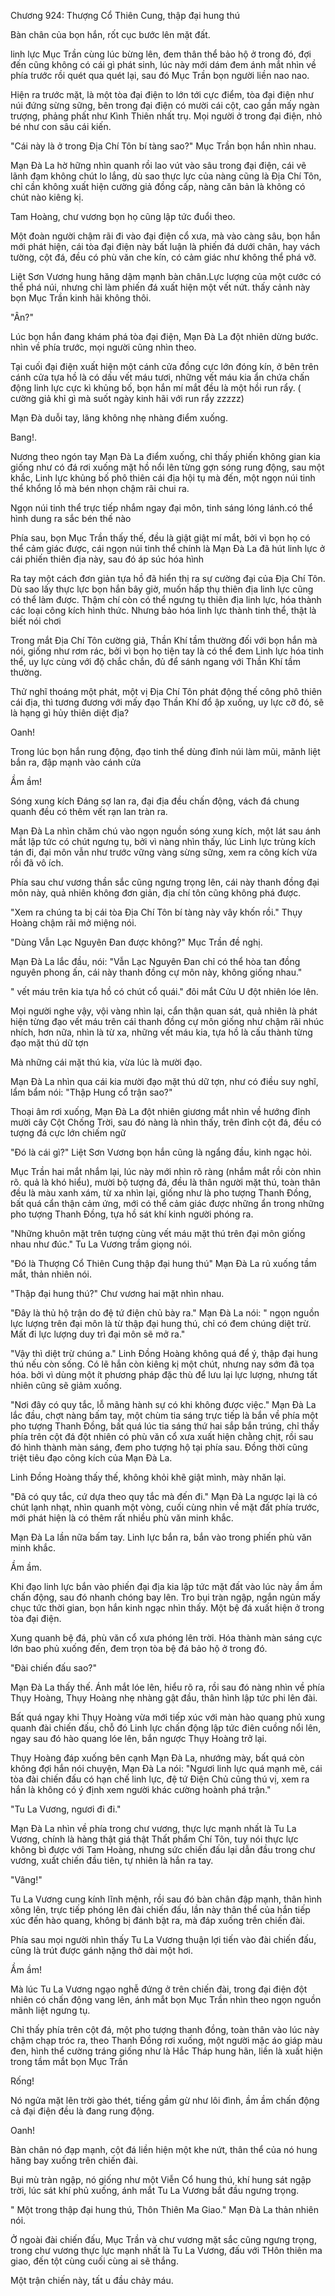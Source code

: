 




Chương 924: Thượng Cổ Thiên Cung, thập đại hung thú


Bàn chân của bọn hắn, rốt cục bước lên mặt đất.

linh lực Mục Trần cùng lúc bừng lên, đem thân thể bảo hộ ở trong đó, đợi đến cũng không có cái gì phát sinh, lúc này mới dám đem ánh mắt nhìn về phía trước rồi quét qua quét lại, sau đó Mục Trần bọn người liền nao nao.

Hiện ra trước mặt, là một tòa đại điện to lớn tới cực điểm, tòa đại điện như núi đứng sừng sững, bên trong đại điện có mười cái cột, cao gần mấy ngàn trượng, phảng phất như Kình Thiên nhất trụ. Mọi người ở trong đại điện, nhỏ bé như con sâu cái kiến.

"Cái này là ở trong Địa Chí Tôn bí tàng sao?" Mục Trần bọn hắn nhìn nhau.

Mạn Đà La hờ hững nhìn quanh rồi lao vút vào sâu trong đại điện, cái vẽ lãnh đạm không chút lo lắng, dù sao thực lực của nàng cũng là Địa Chí Tôn, chỉ cần không xuất hiện cường giả đồng cấp, nàng căn bản là không có chút nào kiêng kị.

Tam Hoàng, chư vương bọn họ cũng lập tức đuổi theo.

Một đoàn người chậm rãi đi vào đại điện cổ xưa, mà vào càng sâu, bọn hắn mới phát hiện, cái tòa đại điện này bất luận là phiến đá dưới chân, hay vách tường, cột đá, đều có phù văn che kín, có cảm giác như không thể phá vỡ.

Liệt Sơn Vương hung hăng dậm mạnh bàn chân.Lực lượng của một cước có thể phá núi, nhưng chỉ làm phiến đá xuất hiện một vết nứt. thấy cảnh này bọn Mục Trần kinh hãi không thôi.

"Ân?"

Lúc bọn hắn đang khám phá tòa đại điện, Mạn Đà La đột nhiên dừng bước. nhìn về phía trước, mọi người cũng nhìn theo.

Tại cuối đại điện xuất hiện một cánh cửa đồng cực lớn đóng kín, ở bên trên cánh cửa tựa hồ là có dấu vết máu tươi, những vết máu kia ẩn chứa chấn động linh lực cực kì khủng bố, bọn hắn mí mắt đều là một hồi run rẩy. ( cường giả khỉ gì mà suốt ngày kinh hãi với run rẩy zzzzz)

Mạn Đà duỗi tay, lăng không nhẹ nhàng điểm xuống.

Bang!.

Nương theo ngón tay Mạn Đà La điểm xuống, chỉ thấy phiến không gian kia giống như có đá rơi xuống mặt hồ nổi lên từng gợn sóng rung động, sau một khắc, Linh lực khủng bố phô thiên cái địa hội tụ mà đến, một ngọn núi tinh thể khổng lồ mà bén nhọn chậm rãi chui ra.

Ngọn núi tinh thể trực tiếp nhắm ngay đại môn, tinh sáng lóng lánh.có thể hình dung ra sắc bén thế nào

Phía sau, bọn Mục Trần thấy thế, đều là giật giật mí mắt, bởi vì bọn họ có thể cảm giác được, cái ngọn núi tinh thể chính là Mạn Đà La đã hút linh lực ở cái phiến thiên địa này, sau đó áp súc hóa hình

Ra tay một cách đơn giản tựa hồ đã hiển thị ra sự cường đại của Địa Chí Tôn. Dù sao lấy thực lực bọn hắn bây giờ, muốn hấp thụ thiên địa linh lực cũng có thể làm được. Thậm chí còn có thể ngưng tụ thiên địa linh lực, hóa thành các loại công kích hình thức. Nhưng bảo hóa linh lực thành tinh thể, thật là biết nói chơi

Trong mắt Địa Chí Tôn cường giả, Thần Khí tầm thường đối với bọn hắn mà nói, giống như rơm rác, bởi vì bọn họ tiện tay là có thể đem Linh lực hóa tinh thể, uy lực cùng với độ chắc chắn, đủ để sánh ngang với Thần Khí tầm thường.

Thử nghĩ thoáng một phát, một vị Địa Chí Tôn phát động thế công phô thiên cái địa, thì tương đương với mấy đạo Thần Khí đổ ập xuống, uy lực cỡ đó, sẽ là hạng gì hủy thiên diệt địa?

Oanh!

Trong lúc bọn hắn rung động, đạo tinh thể dùng đỉnh núi làm mũi, mãnh liệt bắn ra, đập mạnh vào cánh cửa

Ầm ầm!

Sóng xung kích Đáng sợ lan ra, đại địa đều chấn động, vách đá chung quanh đều có thêm vết rạn lan tràn ra.

Mạn Đà La nhìn chăm chú vào ngọn nguồn sóng xung kích, một lát sau ánh mắt lập tức có chút ngưng tụ, bởi vì nàng nhìn thấy, lúc Linh lực trùng kích tán đi, đại môn vẫn như trước vững vàng sừng sững, xem ra công kích vừa rồi đã vô ích.

Phía sau chư vương thần sắc cũng ngưng trọng lên, cái này thanh đồng đại môn này, quả nhiên không đơn giản, địa chí tôn cũng không phá được.

"Xem ra chúng ta bị cái tòa Địa Chí Tôn bí tàng này vây khốn rồi." Thụy Hoàng chậm rãi mở miệng nói.

"Dùng Vẫn Lạc Nguyên Đan được không?" Mục Trần đề nghị.

Mạn Đà La lắc đầu, nói: "Vẫn Lạc Nguyên Đan chỉ có thể hòa tan đồng nguyên phong ấn, cái này thanh đồng cự môn này, không giống nhau."

" vết máu trên kia tựa hồ có chút cổ quái." đôi mắt Cửu U đột nhiên lóe lên.

Mọi người nghe vậy, vội vàng nhìn lại, cẩn thận quan sát, quả nhiên là phát hiện từng đạo vết máu trên cái thanh đồng cự môn giống như chậm rãi nhúc nhích, hơn nữa, nhìn là từ xa, những vết máu kia, tựa hồ là cấu thành từng đạo mặt thú dữ tợn

Mà những cái mặt thú kia, vừa lúc là mười đạo.

Mạn Đà La nhìn qua cái kia mười đạo mặt thú dữ tợn, như có điều suy nghĩ, lẩm bẩm nói: "Thập Hung cổ trận sao?"

Thoại âm rơi xuống, Mạn Đà La đột nhiên giương mắt nhìn về hướng đỉnh mười cây Cột Chống Trời, sau đó nàng là nhìn thấy, trên đỉnh cột đá, đều có tượng đá cực lớn chiếm ngữ

"Đó là cái gì?" Liệt Sơn Vương bọn hắn cũng là ngẩng đầu, kinh ngạc hỏi.

Mục Trần hai mắt nhắm lại, lúc này mới nhìn rõ ràng (nhắm mắt rồi còn nhìn rõ. quả là khó hiểu), mười bộ tượng đá, đều là thân người mặt thú, toàn thân đều là màu xanh xám, từ xa nhìn lại, giống như là pho tượng Thanh Đồng, bất quá cẩn thận cảm ứng, mới có thể cảm giác được những ẩn trong những pho tượng Thanh Đồng, tựa hồ sát khí kinh người phóng ra.

"Những khuôn mặt trên tượng cùng vết máu mặt thú trên đại môn giống nhau như đúc." Tu La Vương trầm giọng nói.

"Đó là Thượng Cổ Thiên Cung thập đại hung thú" Mạn Đà La rủ xuống tầm mắt, thản nhiên nói.

"Thập đại hung thú?" Chư vương hai mặt nhìn nhau.

"Đây là thủ hộ trận do đệ tứ điện chủ bày ra." Mạn Đà La nói: " ngọn nguồn lực lượng trên đại môn là từ thập đại hung thú, chỉ có đem chúng diệt trừ. Mất đi lực lượng duy trì đại môn sẽ mở ra."

"Vậy thì diệt trừ chúng a." Linh Đồng Hoàng không quá để ý, thập đại hung thú nếu còn sống. Có lẽ hắn còn kiêng kị một chút, nhưng nay sớm đã tọa hóa. bởi vì dùng một ít phương pháp đặc thù để lưu lại lực lượng, nhưng tất nhiên cũng sẽ giảm xuống.

"Nơi đây có quy tắc, lỗ mãng hành sự có khi không được việc." Mạn Đà La lắc đầu, chợt nàng bấm tay, một chùm tia sáng trực tiếp là bắn về phía một pho tượng Thanh Đồng, bất quá lúc tia sáng thứ hai sắp bắn trúng, chỉ thấy phía trên cột đá đột nhiên có phù văn cổ xưa xuất hiện chằng chịt, rồi sau đó hình thành màn sáng, đem pho tượng hộ tại phía sau. Đồng thời cũng triệt tiêu đạo công kích của Mạn Đà La.

Linh Đồng Hoàng thấy thế, không khỏi khẽ giật mình, mày nhăn lại.

"Đã có quy tắc, cứ dựa theo quy tắc mà đến đi." Mạn Đà La ngược lại là có chút lạnh nhạt, nhìn quanh một vòng, cuối cùng nhìn về mặt đất phía trước, mới phát hiện là có thêm rất nhiều phù văn minh khắc.

Mạn Đà La lần nữa bấm tay. Linh lực bắn ra, bắn vào trong phiến phù văn minh khắc.

Ầm ầm.

Khi đạo linh lực bắn vào phiến đại địa kia lập tức mặt đất vào lúc này ầm ầm chấn động, sau đó nhanh chóng bay lên. Tro bụi tràn ngập, ngắn ngủn mấy chục tức thời gian, bọn hắn kinh ngạc nhìn thấy. Một bệ đá xuất hiện ở trong tòa đại điện.

Xung quanh bệ đá, phù văn cổ xưa phóng lên trời. Hóa thành màn sáng cực lớn bao phủ xuống đến, đem trọn tòa bệ đá bảo hộ ở trong đó.

"Đài chiến đấu sao?"

Mạn Đà La thấy thế. Ánh mắt lóe lên, hiểu rõ ra, rồi sau đó nàng nhìn về phía Thụy Hoàng, Thụy Hoàng nhẹ nhàng gật đầu, thân hình lập tức phi lên đài.

Bất quá ngay khi Thụy Hoàng vừa mới tiếp xúc với màn hào quang phủ xung quanh đài chiến đấu, chỗ đó Linh lực chấn động lập tức điên cuồng nổi lên, ngay sau đó hào quang lóe lên, bắn ngược Thụy Hoàng trở lại.

Thụy Hoàng đáp xuống bên cạnh Mạn Đà La, nhướng mày, bất quá còn không đợi hắn nói chuyện, Mạn Đà La nói: "Ngươi linh lực quá mạnh mẽ, cái tòa đài chiến đấu có hạn chế linh lực, đệ tứ Điện Chủ cũng thú vị, xem ra hắn là không có ý định xem người khác cường hoành phá trận."

"Tu La Vương, ngươi đi đi."

Mạn Đà La nhìn về phía trong chư vương, thực lực mạnh nhất là Tu La Vương, chính là hàng thật giá thật Thất phẩm Chí Tôn, tuy nói thực lực không bì được với Tam Hoàng, nhưng sức chiến đấu lại dẫn đầu trong chư vương, xuất chiến đầu tiên, tự nhiên là hắn ra tay.

"Vâng!"

Tu La Vương cung kính lĩnh mệnh, rồi sau đó bàn chân đập mạnh, thân hình xông lên, trực tiếp phóng lên đài chiến đấu, lần này thân thể của hắn tiếp xúc đến hào quang, không bị đánh bật ra, mà đáp xuống trên chiến đài.

Phía sau mọi người nhìn thấy Tu La Vương thuận lợi tiến vào đài chiến đấu, cũng là trút được gánh nặng thở dài một hơi.

Ầm ầm!

Mà lúc Tu La Vương ngạo nghễ đứng ở trên chiến đài, trong đại điện đột nhiên có chấn động vang lên, ánh mắt bọn Mục Trần nhìn theo ngọn nguồn mãnh liệt ngưng tụ.

Chỉ thấy phía trên cột đá, một pho tượng thanh đồng, toàn thân vào lúc này chậm chạp tróc ra, theo Thanh Đồng rơi xuống, một người mặc áo giáp màu đen, hình thể cường tráng giống như là Hắc Tháp hung hãn, liền là xuất hiện trong tầm mắt bọn Mục Trần

Rống!

Nó ngửa mặt lên trời gào thét, tiếng gầm gừ như lôi đình, ầm ầm chấn động cả đại điện đều là đang rung động.

Oanh!

Bàn chân nó đạp mạnh, cột đá liền hiện một khe nứt, thân thể của nó hung hăng bay xuống trên chiến đài.

Bụi mù tràn ngập, nó giống như một Viễn Cổ hung thú, khí hung sát ngập trời, lúc sát khí phủ xuống, ánh mắt Tu La Vương bắt đầu ngưng trọng.

" Một trong thập đại hung thú, Thôn Thiên Ma Giao." Mạn Đà La thản nhiên nói.

Ở ngoài đài chiến đấu, Mục Trần và chư vương mặt sắc cũng ngưng trọng, trong chư vương thực lực mạnh nhất là Tu La Vương, đấu với THôn thiên ma giao, đến tột cùng cuối cùng ai sẽ thắng.

Một trận chiến này, tất u đầu chảy máu.




